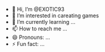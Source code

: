 - 👋 Hi, I’m @EXOTIC93
- 👀 I’m interested in careating games
- 🌱 I’m currently learning ...
- 📫 How to reach me ...
- 😄 Pronouns: ...
- ⚡ Fun fact: ...

<!---
EXOTIC93/EXOTIC93 is a ✨ special ✨ repository because its `README.md` (this file) appears on your GitHub profile.
You can click the Preview link to take a look at your changes.
--->
